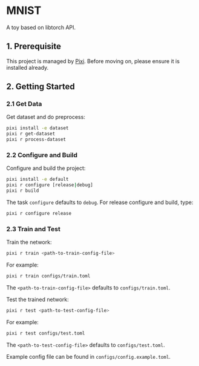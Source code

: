 # MNIST

A toy based on libtorch API.

## 1. Prerequisite

This project is managed by [Pixi](https://github.com/prefix-dev/pixi/). Before moving on, please ensure it is installed already.

## 2. Getting Started

### 2.1 Get Data

Get dataset and do preprocess:

```bash
pixi install -e dataset
pixi r get-dataset
pixi r process-dataset
```

### 2.2 Configure and Build

Configure and build the project:

```bash
pixi install -e default
pixi r configure [release|debug]
pixi r build
```

The task `configure` defaults to `debug`. For release configure and build, type:

```bash
pixi r configure release
```

### 2.3 Train and Test

Train the network:

```bash
pixi r train <path-to-train-config-file>
```

For example:

```bash
pixi r train configs/train.toml
```

The `<path-to-train-config-file>` defaults to `configs/train.toml`.

Test the trained network:

```bash
pixi r test <path-to-test-config-file>
```

For example:

```bash
pixi r test configs/test.toml
```

The `<path-to-test-config-file>` defaults to `configs/test.toml`.

Example config file can be found in `configs/config.example.toml`.
